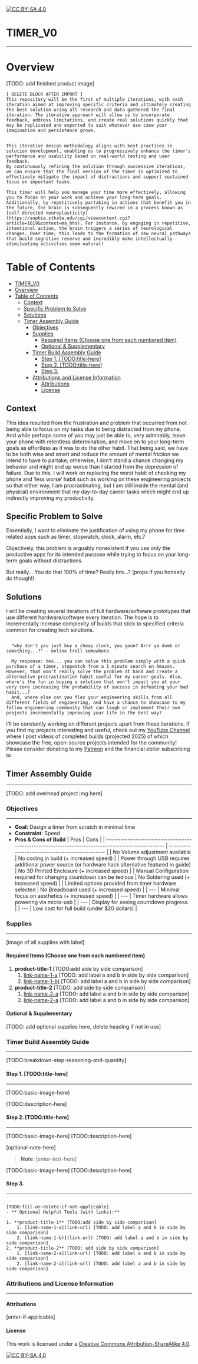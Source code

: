 
[![CC BY-SA 4.0][cc-by-sa-shield]][cc-by-sa]

# TIMER_V0

-------------------

# Overview

[TODO: add finished product image]


``` 
[ DELETE BLOCK AFTER IMPORT ]
This repository will be the first of multiple iterations, with each iteration aimed at improving specific criteria and ultimately creating the best solution using all research and data gathered the final iteration. The iterative approach will allow us to incorporate feedback, address limitations, and create real solutions quickly that may be replicated and exported to suit whatever use case your imagination and persistence grows.
 
 
This iterative design methodology aligns with best practices in solution development, enabling us to progressively enhance the timer's performance and usability based on real-world testing and user feedback.
By continuously refining the solution through successive iterations, we can ensure that the final version of the timer is optimized to effectively mitigate the impact of distractions and support sustained focus on important tasks. 

This timer will help you manage your time more effectively, allowing you to focus on your work and achieve your long-term goals. Additionally, by repetitively partaking in actions that benefit you in the future, the brain is subsequently rewired in a process known as [self-directed neuroplasticity](https://sophia.stkate.edu/cgi/viewcontent.cgi?article=1019&context=ma_hhs). For instance, by engaging in repetitive, intentional action, the brain triggers a series of neurological changes. Over time, this leads to the formation of new neural pathways that build cognitive reserve and incredibly make intellectually stimiluating activities seem natural! 

```


# Table of Contents

- [TIMER\_V0](#timer_v0)
- [Overview](#overview)
- [Table of Contents](#table-of-contents)
  - [Context](#context)
  - [Specific Problem to Solve](#specific-problem-to-solve)
  - [Solutions](#solutions)
  - [Timer Assembly Guide](#timer-assembly-guide)
    - [Objectives](#objectives)
    - [Supplies](#supplies)
      - [Required Items (Choose one from each numbered item)](#required-items-choose-one-from-each-numbered-item)
      - [Optional \& Supplementary](#optional--supplementary)
    - [Timer Build Assembly Guide](#timer-build-assembly-guide)
      - [Step 1. \[TODO:title-here\]](#step-1-todotitle-here)
      - [Step 2. \[TODO:title-here\]](#step-2-todotitle-here)
      - [Step 3.](#step-3)
    - [Attributions and License Information](#attributions-and-license-information)
      - [Attributions](#attributions)
      - [License](#license)

## Context

This idea resulted from the frustration and problem that occurred from not being able to focus on my tasks due to being distracted from my phone. And while perhaps some of you may just be able to, very admirably, leave your phone with relentless determination, and move on to your long-term goals as effortless as it was to do the other habit.
That being said, we have to be both wise and smart and reduce the amount of mental friction we intend to have to partake; otherwise, I don’t stand a chance changing my behavior and might end up worse than I started from the depression of failure. Due to this, I will work on replacing the worst habit of checking my phone and ‘less worse’ habit such as working on these engineering projects so that either way, I am procrastinating, but I am still inside the mental (and physical) environment that my day-to-day career tasks which might end up indirectly improving my productivity.

## Specific Problem to Solve

Essentially, I want to eliminate the justification of using my phone for time related apps such as timer, stopwatch, clock, alarm, etc.?

Objectively, this problem is arguably nonexistent if you use only the productive apps for its intended purpose while trying to focus on your long-term goals without distractions.

But really… You do that 100% of time? Really bro...? (props if you honestly do though!)

## Solutions

I will be creating several iterations of full hardware/software prototypes that use different hardware/software every iteration. The hope is to incrementally increase complexity of builds that stick to specified criteria common for creating tech solutions.

```

  "why don't you just buy a cheap clock, you goon? Arrr ya dumb or something...?" - online troll somewhere

  My response: Yes... you can solve this problem simply with a quick purchase of a timer, stopwatch from a 1 minute search on Amazon. However, that won't really solve the problem at hand and create a alternative procrastination habit useful for my career goals. Also, where's the fun in buying a solution that won't impact you at your very core increasing the probability of success in defeating your bad habit...? 
  And, where else can you flex your engineering skills from all different fields of engineering, and have a chance to showcase to my fellow engineering community that can laugh or implement their own projects incrementally improving your life in the best way? 

```

 I'll be constantly working on different projects apart from these iterations. If you find my projects interesting and useful, check out my [YouTube Channel]() where I post videos of completed builds (projected 2025) of which showcase the free, open-source projects intended for the community! Please consider donating to my [Patreon](patreon.com/MrMikeyMarks) and  the financial oblior subscribing to 



## Timer Assembly Guide

-------------------
[TODO: add overhead project img here]


### Objectives

-------------------

- **Goal:** Design a timer from scratch in minimal time
- **Constraint**: Speed
- **Pros & Cons of Build**
| Pros                                                                                                | Cons                                            |
| --------------------------------------------------------------------------------------------------- | ----------------------------------------------- |
| No Volume adjustment available                                                                      | No coding in build (+ increased speed)          |
| Power through USB requires additional power source (or hardware hack alternative featured in guide) | No 3D Printed Enclosure (+ increased speed)     |
| Manual Configuration required for changing countdown can be tedious                                 | No Soldering used (+ increased speed)           |
| Limited options provided from timer hardware selected                                               | No Breadboard used (+ increased speed)          |
| ---                                                                                                 | Minimal focus on aesthetics (+ increased speed) |
| ---                                                                                                 | Timer hardware allows powering via micro-usb    |
| ---                                                                                                 | Display for seeing countdown progress.          |
| ---                                                                                                 | Low cost for full build (under $20 dollars)     |

### Supplies

-------------------
[image of all supplies with label]



#### Required Items (Choose one from each numbered item)

1. **product-title-1** [TODO:add side by side comparison]
    1. [link-name-1-a](link-url) [TODO: add label a and b in side by side comparison]
    2. [link-name-1-b)](link-url) [TODO: add label a and b in side by side comparison]
2. **product-title-2** [TODO: add side by side comparison]
    1. [link-name-2-a](link-url) [TODO: add label a and b in side by side comparison]
    2. [link-name-2-a](link-url) [TODO: add label a and b in side by side comparison]


#### Optional & Supplementary

[TODO: add optional supplies here, delete heading if not in use]

### Timer Build Assembly Guide

-------------------

[TODO:breakdown-step-reasoning-and-quantity]

#### Step 1. [TODO:title-here]

-------------------

[TODO:basic-image-here]

[TODO:description-here]

#### Step 2. [TODO:title-here]

-------------------

[TODO:basic-image-here]
[TODO:description-here]


[optional-note-here]

> **Note**: [enter-text-here]
>

[TODO:basic-image-here]
[TODO:description-here]
 

#### Step 3. 

-------------------

```

[TODO:fiil-or-delete-if-not-applicable]
- ** Optional Helpful Tools (with links):**

1. **product-title-1** [TODO:add side by side comparison]
    1. [link-name-1-a](link-url) [TODO: add label a and b in side by side comparison]
    2. [link-name-1-b)](link-url) [TODO: add label a and b in side by side comparison]
2. **product-title-2** [TODO: add side by side comparison]
    1. [link-name-2-a](link-url) [TODO: add label a and b in side by side comparison]
    2. [link-name-2-a](link-url) [TODO: add label a and b in side by side comparison]

```

### Attributions and License Information

-------------------

#### Attributions

[enter-if-applicable]

#### License

This work is licensed under a
[Creative Commons Attribution-ShareAlike 4.0][cc-by-sa].

[![CC BY-SA 4.0][cc-by-sa-image]][cc-by-sa]

[cc-by-sa]: http://creativecommons.org/licenses/by-sa/4.0/
[cc-by-sa-image]: https://licensebuttons.net/l/by-sa/4.0/88x31.png
[cc-by-sa-shield]: https://img.shields.io/badge/License-CC%20BY--SA%204.0-lightgrey.svg
